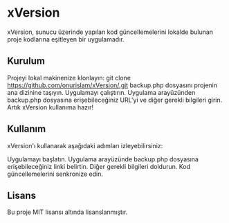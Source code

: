 # xVersion

xVersion, sunucu üzerinde yapılan kod güncellemelerini lokalde bulunan proje kodlarına eşitleyen bir uygulamadır.

## Kurulum

Projeyi lokal makinenize klonlayın: git clone https://github.com/onurislam/xVersion/.git
backup.php dosyasını projenin ana dizinine taşıyın.
Uygulamayı çalıştırın.
Uygulama arayüzünden backup.php dosyasına erişebileceğiniz URL'yi ve diğer gerekli bilgileri girin.
Artık xVersion kullanıma hazır!

## Kullanım
xVersion'ı kullanarak aşağıdaki adımları izleyebilirsiniz:

Uygulamayı başlatın.
Uygulama arayüzünde backup.php dosyasına erişebileceğiniz linki belirtin.
Diğer gerekli bilgileri doldurun.
Kod güncellemelerini senkronize edin.

## Lisans
Bu proje MIT lisansı altında lisanslanmıştır. 
